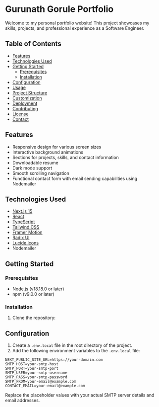 
# Gurunath Gorule Portfolio

Welcome to my personal portfolio website! This project showcases my skills, projects, and professional experience as a Software Engineer.

## Table of Contents

- [Features](#features)
- [Technologies Used](#technologies-used)
- [Getting Started](#getting-started)
  - [Prerequisites](#prerequisites)
  - [Installation](#installation)
- [Configuration](#configuration)
- [Usage](#usage)
- [Project Structure](#project-structure)
- [Customization](#customization)
- [Deployment](#deployment)
- [Contributing](#contributing)
- [License](#license)
- [Contact](#contact)

## Features

- Responsive design for various screen sizes
- Interactive background animations
- Sections for projects, skills, and contact information
- Downloadable resume
- Dark mode support
- Smooth scrolling navigation
- Functional contact form with email sending capabilities using Nodemailer

## Technologies Used

- [Next.js 15](https://nextjs.org/)
- [React](https://reactjs.org/)
- [TypeScript](https://www.typescriptlang.org/)
- [Tailwind CSS](https://tailwindcss.com/)
- [Framer Motion](https://www.framer.com/motion/)
- [Radix UI](https://www.radix-ui.com/)
- [Lucide Icons](https://lucide.dev/)
- Nodemailer

## Getting Started

### Prerequisites

- Node.js (v18.18.0 or later)
- npm (v9.0.0 or later)

### Installation

1. Clone the repository:

## Configuration

1. Create a `.env.local` file in the root directory of the project.
2. Add the following environment variables to the `.env.local` file:

```
NEXT_PUBLIC_SITE_URL=https://your-domain.com
SMTP_HOST=your-smtp-host
SMTP_PORT=your-smtp-port
SMTP_USER=your-smtp-username
SMTP_PASS=your-smtp-password
SMTP_FROM=your-email@example.com
CONTACT_EMAIL=your-email@example.com
```

Replace the placeholder values with your actual SMTP server details and email addresses.

